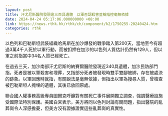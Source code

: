 ```yaml
---
layout: post
title: 汗尤尼斯醫院發現逾三百具遺體　以軍否認殺害並稱指控毫無依據
date: 2024-04-24 05:17:06.000000000 +08:00
link: https://news.rthk.hk/rthk/ch/component/k2/1750255-20240424.htm
categories: rthk
---
```


以色列和巴勒斯坦武裝組織哈馬斯在加沙爆發的戰爭踏入第200天，當地至今有超過3萬4千人死於以軍行動，而被扣押在加沙的以色列人質估計仍然有129人，但以軍之前指當中34名人質已經死亡。

在過去三天，加沙南部汗尤尼斯的納賽爾醫院發現近340具遺體，加沙民防部門指，死者是被以軍殺害和埋葬，又指部分死者被發現時雙手雙腳被綁，存在被處決的跡象。以軍回應時就指，有關說法是毫無依據，但指出以軍為搜尋人質，曾檢查被巴勒斯坦人掩埋的遺體，其後已放回原處。

聯合國人權事務高級專員圖爾克呼籲對有關死亡事件展開獨立調查，強調醫療設施受國際法特別保護。美國白宮表示，美方將同以色列討論有關問題，指出醫院的亂葬崗令人深感擔憂，但美方沒有證據證實這些亂葬崗的真實性。
